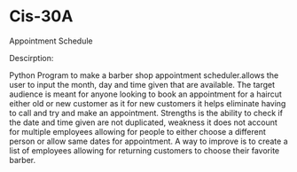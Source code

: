 # Cis-30A
Appointment Schedule

Descirption:

Python Program to make a barber shop appointment scheduler.allows the user to input the month, day and time given that are available. The target audience is meant for anyone looking to book an appointment for a haircut either old or new customer as it for new customers it helps eliminate having to call and try and make an appointment. Strengths is the ability to check if the date and time given are not duplicated, weakness it does not account for multiple employees allowing for people to either choose a different person or allow same dates for appointment. A way to improve is to create a list of employees allowing for returning customers to choose their favorite barber.
